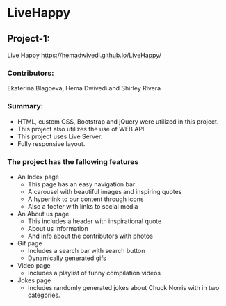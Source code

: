 # LiveHappy

## Project-1:
Live Happy
https://hemadwivedi.github.io/LiveHappy/

### Contributors:
Ekaterina Blagoeva, Hema Dwivedi and Shirley Rivera

### Summary: 
* HTML, custom CSS, Bootstrap and jQuery were utilized in this project.
* This project also utilizes the use of WEB API.
* This project uses Live Server.
* Fully responsive layout.


### The project has the fallowing features
* An Index page
    * This page has an easy navigation bar
    * A carousel with beautiful images and inspiring quotes
    * A hyperlink to our content through icons 
    * Also a footer with links to social media
* An About us page
    * This includes a header with inspirational quote
    * About us information
    * And info about the contributors with photos
* Gif page
    * Includes a search bar with search button
    * Dynamically generated gifs 
* Video page
    * Includes a playlist of funny compilation videos
* Jokes page 
    * Includes randomly generated jokes about Chuck Norris with in two categories.


